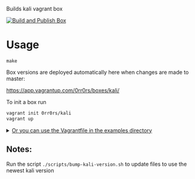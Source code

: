 Builds kali vagrant box

[![Build and Publish Box](https://github.com/orrors/kali-vagrant/actions/workflows/build_and_publish.yml/badge.svg)](https://github.com/orrors/kali-vagrant/actions/workflows/build_and_publish.yml)

# Usage

```
make
```

Box versions are deployed automatically here when changes are made to master:

https://app.vagrantup.com/0rr0rs/boxes/kali/

To init a box run

```bash
vagrant init 0rr0rs/kali
vagrant up
```

<details><summary><a href="./example/Vagrantfile">Or you can use the Vagrantfile in the examples directory</a></summary>

```ruby
# -*- mode: ruby -*-
# vi: set ft=ruby :

$provision = <<-SCRIPT
ln -s /vagrant ~/vagrant
sudo gunzip /usr/share/wordlists/rockyou.txt.gz
echo | sudo tee /etc/motd
SCRIPT

Vagrant.configure(2) do |config|
  config.vm.box = '0rr0rs/kali'
  config.vm.define "orrors-kali"
  config.vm.hostname = 'orrors'

  config.vm.provider 'libvirt' do |libvirt|
    libvirt.cpus = 8
    libvirt.memory = 8192
    libvirt.memorybacking :access, :mode => "shared"

    libvirt.graphics_type  = "spice"
    libvirt.nic_model_type = "virtio"
    libvirt.sound_type     = "ich6"
    libvirt.video_type     = "qxl"

    libvirt.channel :type  => 'spicevmc', :target_name => 'com.redhat.spice.0',     :target_type => 'virtio'
    libvirt.channel :type  => 'unix',     :target_name => 'org.qemu.guest_agent.0', :target_type => 'virtio'
    libvirt.random  :model => 'random'
  end

  config.vm.synced_folder "./", "/vagrant", type: "virtiofs"

  # Forward X
  config.ssh.forward_agent = true
  config.ssh.forward_x11 = true

  # Open ports
  config.vm.network "forwarded_port", guest: 4444, host: 4444
  config.vm.network "forwarded_port", guest: 8000, host: 8000

  config.vm.provision "shell", inline: $provision, privileged: false
end
```

</details>

## Notes:

Run the script `./scripts/bump-kali-version.sh` to update files to use the newest kali version

